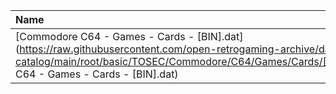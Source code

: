 |Name|Size|
|:---|---:|
|[Commodore C64 - Games - Cards - [BIN].dat](https://raw.githubusercontent.com/open-retrogaming-archive/dat-catalog/main/root/basic/TOSEC/Commodore/C64/Games/Cards/[BIN]/Commodore C64 - Games - Cards - [BIN].dat)|844|
